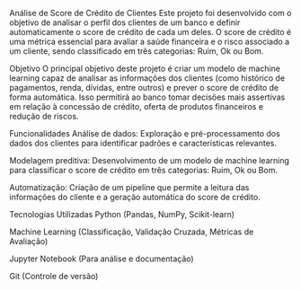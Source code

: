 Análise de Score de Crédito de Clientes
Este projeto foi desenvolvido com o objetivo de analisar o perfil dos clientes de um banco e definir automaticamente o score de crédito de cada um deles. O score de crédito é uma métrica essencial para avaliar a saúde financeira e o risco associado a um cliente, sendo classificado em três categorias: Ruim, Ok ou Bom.

Objetivo
O principal objetivo deste projeto é criar um modelo de machine learning capaz de analisar as informações dos clientes (como histórico de pagamentos, renda, dívidas, entre outros) e prever o score de crédito de forma automática. Isso permitirá ao banco tomar decisões mais assertivas em relação à concessão de crédito, oferta de produtos financeiros e redução de riscos.

Funcionalidades
Análise de dados: Exploração e pré-processamento dos dados dos clientes para identificar padrões e características relevantes.

Modelagem preditiva: Desenvolvimento de um modelo de machine learning para classificar o score de crédito em três categorias: Ruim, Ok ou Bom.

Automatização: Criação de um pipeline que permite a leitura das informações do cliente e a geração automática do score de crédito.


Tecnologias Utilizadas
Python (Pandas, NumPy, Scikit-learn)

Machine Learning (Classificação, Validação Cruzada, Métricas de Avaliação)

Jupyter Notebook (Para análise e documentação)

Git (Controle de versão)


